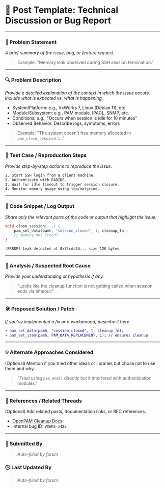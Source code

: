 
# 🧩 Post Template: Technical Discussion or Bug Report

---

### 🔶 Problem Statement
_A brief summary of the issue, bug, or feature request._  
> Example: "Memory leak observed during SSH session termination."

---

### 🔍 Problem Description
_Provide a detailed explanation of the context in which the issue occurs. Include what is expected vs. what is happening._  
- System/Platform: e.g., VxWorks 7, Linux (Debian 11), etc.  
- Module/Subsystem: e.g., PAM module, IPACL, SNMP, etc.  
- Conditions: e.g., "Occurs when session is idle for 10 minutes"  
- Observed Behavior: Describe logs, symptoms, errors  
> Example: "The system doesn't free memory allocated in `pam_close_session()`..."

---

### 🔢 Test Case / Reproduction Steps
_Provide step-by-step actions to reproduce the issue._  
```sh
1. Start SSH login from a client machine.
2. Authenticate with RADIUS.
3. Wait for idle timeout to trigger session closure.
4. Monitor memory usage using top/valgrind.
```

---

### 📌 Code Snippet / Log Output
_Share only the relevant parts of the code or output that highlight the issue._  
```c
void close_session(...) {
    pam_set_data(pamh, "session_closed", 1, cleanup_fn);
    // memory not freed?
}
```

```
[ERROR] Leak detected at 0x7fcdd34... size 120 bytes
```

---

### 🧪 Analysis / Suspected Root Cause
_Provide your understanding or hypothesis if any._  
> "Looks like the cleanup function is not getting called when session ends via timeout."

---

### 🛠️ Proposed Solution / Patch
_If you’ve implemented a fix or a workaround, describe it here._  
```diff
+ pam_set_data(pamh, "session_closed", 1, cleanup_fn);
+ pam_set_item(pamh, PAM_DATA_REPLACEMENT, 1); // ensures cleanup
```

---

### 💡 Alternate Approaches Considered
(Optional) Mention if you tried other ideas or libraries but chose not to use them and why.  
> "Tried using `pam_end()` directly but it interfered with authentication modules."

---

### 📎 References / Related Threads
(Optional) Add related posts, documentation links, or RFC references.  
- [OpenPAM Cleanup Docs](https://www.openpam.org/)
- Internal bug ID: `VXWKS-3423`

---

### 👤 Submitted By
> _Auto-filled by forum_

### 🕓 Last Updated By
> _Auto-filled by forum_
